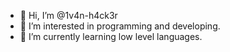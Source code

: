 - 👋 Hi, I’m @1v4n-h4ck3r
- 👀 I’m interested in programming and developing.
- 🌱 I’m currently learning low level languages.


<!---
1v4n-h4ck3r/1v4n-h4ck3r is a ✨ special ✨ repository because its `README.md` (this file) appears on your GitHub profile.
You can click the Preview link to take a look at your changes.
--->
